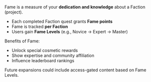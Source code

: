 Fame is a measure of your **dedication and knowledge** about a Faction (project).

- Each completed Faction quest grants **Fame points**
- Fame is tracked **per Faction**
- Users gain **Fame Levels** (e.g., Novice → Expert → Master)

Benefits of Fame:
- Unlock special cosmetic rewards
- Show expertise and community affiliation
- Influence leaderboard rankings

Future expansions could include access-gated content based on Fame Levels.